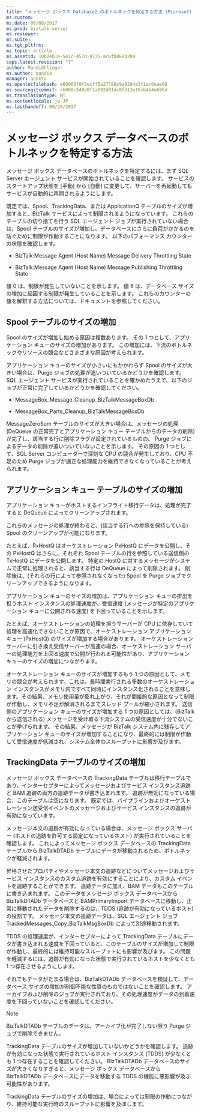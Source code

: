 ```yaml
---
title: "メッセージ ボックス Database2 のボトルネックを特定する方法 |Microsoft ドキュメント"
ms.custom: 
ms.date: 06/08/2017
ms.prod: biztalk-server
ms.reviewer: 
ms.suite: 
ms.tgt_pltfrm: 
ms.topic: article
ms.assetid: 10b2eb1e-541c-457d-9735-ac6fb069b209
caps.latest.revision: "7"
author: MandiOhlinger
ms.author: mandia
manager: anneta
ms.openlocfilehash: e69966f0f3ecff5a27788c9a92d4e3f1ac0eae68
ms.sourcegitcommit: cb908c540d8f1a692d01dc8f313e16cb4b4e696d
ms.translationtype: MT
ms.contentlocale: ja-JP
ms.lasthandoff: 09/20/2017
---
```

# <a name="how-to-identify-bottlenecks-in-the-messagebox-database"></a>メッセージ ボックス データベースのボトルネックを特定する方法
メッセージ ボックス データベースのボトルネックを特定するには、まず SQL Server エージェント サービスが開始されていることを確認します。 サービスのスタートアップ状態を [手動] から [自動] に変更して、サーバーを再起動してもサービスが自動的に再開されるようにします。  
  
 既定では、Spool、TrackingData、または ApplicationQ テーブルのサイズが増加すると、BizTalk サービスによって制限されるようになっています。 これらのテーブルの切り捨てを行う SQL エージェント ジョブが実行されていない場合は、Spool テーブルのサイズが増加し、データベースにさらに負荷がかかるのを防ぐために制限が作動することになります。 以下のパフォーマンス カウンターの状態を確認します。  
  
-   BizTalk:Message Agent (Host Name) Message Delivery Throttling State  
  
-   BizTalk:Message Agent (Host Name) Message Publishing Throttling State  
  
 値 0 は、制限が発生していないことを示します。 値 6 は、データベース サイズの増加に起因する制限が発生していることを示します。 これらのカウンターの値を解釈する方法については、ドキュメントを参照してください。  
  
## <a name="spool-table-growth"></a>Spool テーブルのサイズの増加  
 Spool のサイズが増加し始める原因は複数あります。 その 1 つとして、アプリケーション キューのサイズの増加があります。 この増加には、下流のボトルネックやリソースの競合などさまざまな原因が考えられます。  
  
 アプリケーション キューのサイズが小さいにもかかわらず Spool のサイズが大きい場合は、Purge ジョブの処理が追いついているかどうかを確認します。 SQL エージェント サービスが実行されていることを確かめたうえで、以下のジョブが正常に完了しているかどうかを確認してください。  
  
-   MessageBox_Message_Cleanup_BizTalkMessageBoxDb  
  
-   MessageBox_Parts_Cleanup_BizTalkMessageBoxDb  
  
 MessageZeroSum テーブルのサイズが大きい場合は、メッセージの処理 (DeQueue の正常完了とアプリケーション キュー テーブルからのデータの削除) が完了し、該当する行に削除フラグが設定されているものの、 Purge ジョブによるデータの削除が追いついていないことを示します。 その原因の 1 つとして、SQL Server コンピューターで深刻な CPU の競合が発生しており、CPU 不足のため Purge ジョブが適正な処理能力を維持できなくなっていることが考えられます。  
  
## <a name="application-queue-table-growth"></a>アプリケーション キュー テーブルのサイズの増加  
 アプリケーション キューがホストするインフライト移行データは、処理が完了すると DeQueue によってクリーンアップされます。  
  
 これらのメッセージの処理が終わると、(該当する行への参照を保持している) Spool のクリーンアップが可能になります。  
  
 たとえば、RxHostQ はオーケストレーション PxHostQ にデータを公開し、その PxHostQ はさらに、それぞれ Spool テーブルの行を参照している送信側の TxHostQ にデータを公開します。 特定の HostQ に対するメッセージがシステムで正常に処理されると、該当する行は DeQueue によって削除されます。 削除後は、(それらの行によって参照されなくなった) Spool を Purge ジョブでクリーンアップできるようになります。  
  
 アプリケーション キューのサイズの増加は、アプリケーション キューの排出を担うホスト インスタンスの処理速度が、受信速度 (メッセージが特定のアプリケーション キューに公開される速度) を下回っていることを示します。  
  
 たとえば、オーケストレーションの処理を担うサーバーが CPU に依存していて処理を高速化できないことが原因で、オーケストレーション アプリケーション キュー (PxHostQ) のサイズが増加する場合があります。 オーケストレーション サーバーに引き換え受信サーバーが高速の場合、オーケストレーション サーバーの処理能力を上回る速度で公開が行われる可能性があり、アプリケーション キューのサイズの増加につながります。  
  
 オーケストレーション キューのサイズが増加するもう 1 つの原因として、メモリの競合が考えられます。これは、長時間実行される多数のオーケストレーション インスタンスがメモリ内ですべて同時にインスタンス化されることを意味します。その結果、メモリ使用量が膨れ上がり、それが間接的な原因となって制限が作動し、メモリ不足が解消されるまでスレッド プールが縮小されます。 送信側のアプリケーション キューのサイズが増加する 1 つの原因としては、(BizTalk から送信される) メッセージを受け取る下流システムの受信速度が十分でないことが挙げられます。 その結果、メッセージが BizTalk システム内に残存してアプリケーション キューのサイズが増加することになり、最終的には制限が作動して受信速度が低減され、システム全体のスループットに影響が及びます。  
  
## <a name="trackingdata-table-growth"></a>TrackingData テーブルのサイズの増加  
 メッセージ ボックス データベースの TrackingData テーブルは移行テーブルであり、インターセプターによってメッセージおよびサービス インスタンス追跡と BAM 追跡の両方の追跡データが書き込まれます。 追跡が無効になっている場合、このテーブルは空になります。 既定では、パイプラインおよびオーケストレーション送受信イベントのメッセージおよびサービス インスタンスの追跡が有効になっています。  
  
 メッセージ本文の追跡が有効になっている場合は、メッセージ ボックス サーバー (ホストの追跡を許可する設定になっているホスト) が実行されていることを確認します。 これによってメッセージ ボックス データベースの TrackingData テーブルから BizTalkDTADb テーブルにデータが移動されるため、ボトルネックが軽減されます。  
  
 昇格させたプロパティやメッセージ本文の追跡などについてメッセージおよびサービス インスタンスのカスタム追跡を有効にすることにより、カスタム イベントを追跡することができます。 追跡データに加え、BAM データもこのテーブルに書き込まれます。 このデータをメッセージ ボックス データベースから BizTalkDTADb データベースと BAMPrimaryImport データベースに移動し、正常に移動されたデータを削除するのは、TDDS (追跡が有効になっているホスト) の役割です。 メッセージ本文の追跡データは、SQL エージェント ジョブ TrackedMessages_Copy_BizTalkMsgBoxDb によって別途移動されます。  
  
 TDDS の処理速度が、インターセプターによって TrackingData テーブルにデータが書き込まれる速度を下回っていると、このテーブルのサイズが増加して制限が作動し、最終的には維持可能なスループットにも影響が及びます。 この問題を軽減するには、追跡が有効になった状態で実行されているホストを少なくとも 1 つ存在させるようにします。  
  
 それでもデータがたまる場合は、BizTalkDTADb データベースを検証して、データベース サイズの増加が制御不能な性質のものではないことを確認します。 アーカイブおよび削除のジョブが実行されており、その処理速度がデータの到着速度を下回っていないことを確認してください。  
  
> [!NOTE]
>  BizTalkDTADb テーブルのデータは、アーカイブ化が完了しない限り Purge ジョブで削除できません。  
  
 TrackingData テーブルのサイズが増加していないかどうかを確認します。 追跡が有効になった状態で実行されているホスト インスタンス (TDDS) が少なくとも 1 つ存在することを確認してください。 BizTalkDTADb データベースのサイズが大きくなりすぎると、メッセージ ボックス データベースから BizTalkDTADb データベースにデータを移動する TDDS の機能に悪影響が及ぶ可能性があります。  
  
 TrackingData テーブルのサイズの増加は、場合によっては制限の作動につながり、維持可能な実行時のスループットに影響を及ぼします。